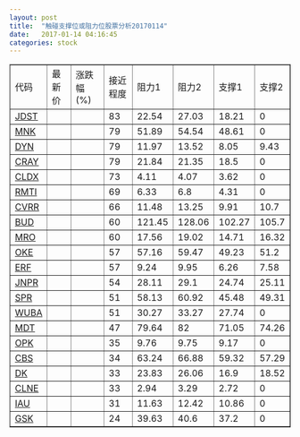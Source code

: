 ```yaml
---
layout: post
title:  "触碰支撑位或阻力位股票分析20170114"
date:   2017-01-14 04:16:45
categories: stock
---
```

<script type="text/javascript">
var stockList = []
stockList.push('gb_jdst');
stockList.push('gb_mnk');
stockList.push('gb_dyn');
stockList.push('gb_cray');
stockList.push('gb_cldx');
stockList.push('gb_rmti');
stockList.push('gb_cvrr');
stockList.push('gb_bud');
stockList.push('gb_mro');
stockList.push('gb_oke');
stockList.push('gb_erf');
stockList.push('gb_jnpr');
stockList.push('gb_spr');
stockList.push('gb_wuba');
stockList.push('gb_mdt');
stockList.push('gb_opk');
stockList.push('gb_cbs');
stockList.push('gb_dk');
stockList.push('gb_clne');
stockList.push('gb_iau');
stockList.push('gb_gsk');
</script>
<table border="1">
 <tr>
 <td>代码</td>
 <td>最新价</td>
 <td>涨跌幅(%)</td>
 <td>接近程度</td>
 <td>阻力1</td>
 <td>阻力2</td>
 <td>支撑1</td>
 <td>支撑2</td>
</tr>
  <tr id="jdst" class="red">
  <td><a href="http://stock.finance.sina.com.cn/usstock/quotes/JDST.html" target="_blank">JDST</a></td><td></td><td></td><td>83</td><td>22.54</td><td>27.03</td><td>18.21</td><td>0</td></tr>
  <tr id="mnk" class="red">
  <td><a href="http://stock.finance.sina.com.cn/usstock/quotes/MNK.html" target="_blank">MNK</a></td><td></td><td></td><td>79</td><td>51.89</td><td>54.54</td><td>48.61</td><td>0</td></tr>
  <tr id="dyn" class="green">
  <td><a href="http://stock.finance.sina.com.cn/usstock/quotes/DYN.html" target="_blank">DYN</a></td><td></td><td></td><td>79</td><td>11.97</td><td>13.52</td><td>8.05</td><td>9.43</td></tr>
  <tr id="cray" class="green">
  <td><a href="http://stock.finance.sina.com.cn/usstock/quotes/CRAY.html" target="_blank">CRAY</a></td><td></td><td></td><td>79</td><td>21.84</td><td>21.35</td><td>18.5</td><td>0</td></tr>
  <tr id="cldx" class="green">
  <td><a href="http://stock.finance.sina.com.cn/usstock/quotes/CLDX.html" target="_blank">CLDX</a></td><td></td><td></td><td>73</td><td>4.11</td><td>4.07</td><td>3.62</td><td>0</td></tr>
  <tr id="rmti" class="red">
  <td><a href="http://stock.finance.sina.com.cn/usstock/quotes/RMTI.html" target="_blank">RMTI</a></td><td></td><td></td><td>69</td><td>6.33</td><td>6.8</td><td>4.31</td><td>0</td></tr>
  <tr id="cvrr" class="red">
  <td><a href="http://stock.finance.sina.com.cn/usstock/quotes/CVRR.html" target="_blank">CVRR</a></td><td></td><td></td><td>66</td><td>11.48</td><td>13.25</td><td>9.91</td><td>10.7</td></tr>
  <tr id="bud" class="green">
  <td><a href="http://stock.finance.sina.com.cn/usstock/quotes/BUD.html" target="_blank">BUD</a></td><td></td><td></td><td>60</td><td>121.45</td><td>128.06</td><td>102.27</td><td>105.7</td></tr>
  <tr id="mro" class="red">
  <td><a href="http://stock.finance.sina.com.cn/usstock/quotes/MRO.html" target="_blank">MRO</a></td><td></td><td></td><td>60</td><td>17.56</td><td>19.02</td><td>14.71</td><td>16.32</td></tr>
  <tr id="oke" class="red">
  <td><a href="http://stock.finance.sina.com.cn/usstock/quotes/OKE.html" target="_blank">OKE</a></td><td></td><td></td><td>57</td><td>57.16</td><td>59.47</td><td>49.23</td><td>51.2</td></tr>
  <tr id="erf" class="red">
  <td><a href="http://stock.finance.sina.com.cn/usstock/quotes/ERF.html" target="_blank">ERF</a></td><td></td><td></td><td>57</td><td>9.24</td><td>9.95</td><td>6.26</td><td>7.58</td></tr>
  <tr id="jnpr" class="red">
  <td><a href="http://stock.finance.sina.com.cn/usstock/quotes/JNPR.html" target="_blank">JNPR</a></td><td></td><td></td><td>54</td><td>28.11</td><td>29.1</td><td>24.74</td><td>25.11</td></tr>
  <tr id="spr" class="red">
  <td><a href="http://stock.finance.sina.com.cn/usstock/quotes/SPR.html" target="_blank">SPR</a></td><td></td><td></td><td>51</td><td>58.13</td><td>60.92</td><td>45.48</td><td>49.31</td></tr>
  <tr id="wuba" class="red">
  <td><a href="http://stock.finance.sina.com.cn/usstock/quotes/WUBA.html" target="_blank">WUBA</a></td><td></td><td></td><td>51</td><td>30.27</td><td>33.27</td><td>27.74</td><td>0</td></tr>
  <tr id="mdt" class="green">
  <td><a href="http://stock.finance.sina.com.cn/usstock/quotes/MDT.html" target="_blank">MDT</a></td><td></td><td></td><td>47</td><td>79.64</td><td>82</td><td>71.05</td><td>74.26</td></tr>
  <tr id="opk" class="green">
  <td><a href="http://stock.finance.sina.com.cn/usstock/quotes/OPK.html" target="_blank">OPK</a></td><td></td><td></td><td>35</td><td>9.76</td><td>9.75</td><td>9.17</td><td>0</td></tr>
  <tr id="cbs" class="red">
  <td><a href="http://stock.finance.sina.com.cn/usstock/quotes/CBS.html" target="_blank">CBS</a></td><td></td><td></td><td>34</td><td>63.24</td><td>66.88</td><td>59.32</td><td>57.29</td></tr>
  <tr id="dk" class="red">
  <td><a href="http://stock.finance.sina.com.cn/usstock/quotes/DK.html" target="_blank">DK</a></td><td></td><td></td><td>33</td><td>23.83</td><td>26.06</td><td>16.9</td><td>18.52</td></tr>
  <tr id="clne" class="red">
  <td><a href="http://stock.finance.sina.com.cn/usstock/quotes/CLNE.html" target="_blank">CLNE</a></td><td></td><td></td><td>33</td><td>2.94</td><td>3.29</td><td>2.72</td><td>0</td></tr>
  <tr id="iau" class="red">
  <td><a href="http://stock.finance.sina.com.cn/usstock/quotes/IAU.html" target="_blank">IAU</a></td><td></td><td></td><td>31</td><td>11.63</td><td>12.42</td><td>10.86</td><td>0</td></tr>
  <tr id="gsk" class="red">
  <td><a href="http://stock.finance.sina.com.cn/usstock/quotes/GSK.html" target="_blank">GSK</a></td><td></td><td></td><td>24</td><td>39.63</td><td>40.6</td><td>37.2</td><td>0</td></tr>
</table>
